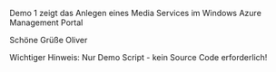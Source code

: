 ﻿Demo 1 zeigt das Anlegen eines Media Services im Windows Azure Management Portal

Schöne Grüße
Oliver

Wichtiger Hinweis: Nur Demo Script - kein Source Code erforderlich!
